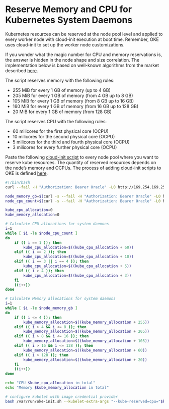 # Reserve Memory and CPU for Kubernetes System Daemons

Kubernetes resources can be reserved at the node pool level and applied to every worker node with cloud-init execution at boot time. Remember, OKE uses cloud-init to set up the worker node customizations.

If you wonder what the magic number for CPU and memory reservations is, the answer is hidden in the node shape and size correlation. The implementation below is based on well-known algorithms from the market described [here](https://learnk8s.io/allocatable-resources).

The script reserves memory with the following rules:
- 255 MiB for every 1 GB of memory (up to 4 GB)
- 205 MiB for every 1 GB of memory (from 4 GB up to 8 GB)
- 105 MiB for every 1 GB of memory (from 8 GB up to 16 GB)
- 160 MiB for every 1 GB of memory (from 16 GB up to 128 GB)
- 20 MiB for every 1 GB of memory (from 128 GB)

The script reserves CPU with the following rules:
- 60 milicores for the first physical core (OCPU)
- 10 milicores for the second physical core (OCPU)
- 5 milicores for the third and fourth physical core (OCPU)
- 3 milicores for every further physical core (OCPU)

Paste the following [cloud-init script](/app-dev/oke/oke-kube-reserved-cloud-init/cloud-init.sh) to every node pool where you want to reserve kube resources. The quantity of reserved resources depends on the node’s memory and OCPUs. The process of adding cloud-init scripts to OKE is defined [here](https://docs.oracle.com/en-us/iaas/Content/ContEng/Tasks/contengusingcustomcloudinitscripts.htm#contengusingcustomcloudinitscripts_topic_Using_the_Console).

```bash
#!/bin/bash
curl --fail -H "Authorization: Bearer Oracle" -L0 http://169.254.169.254/opc/v2/instance/metadata/oke_init_script | base64 --decode >/var/run/oke-init.sh

node_memory_gb=$(curl -s --fail -H "Authorization: Bearer Oracle" -L0 http://169.254.169.254/opc/v2/instance/ | jq '.shapeConfig.memoryInGBs' | awk '{print int($0)}')
node_cpu_count=$(curl -s --fail -H "Authorization: Bearer Oracle" -L0 http://169.254.169.254/opc/v2/instance/ | jq '.shapeConfig.ocpus' | awk '{print int($0)}')

kube_cpu_allocation=0
kube_memory_allocation=0

# Calculate CPU allocations for system daemons
i=1
while [ $i -le $node_cpu_count ]
do
    if (( i == 1 )); then
        kube_cpu_allocation=$((kube_cpu_allocation + 60))
    elif (( i == 2 )); then
        kube_cpu_allocation=$((kube_cpu_allocation + 10))
    elif (( i == 3 || i == 4 )); then
        kube_cpu_allocation=$((kube_cpu_allocation + 5))
    elif (( i > 4 )); then
        kube_cpu_allocation=$((kube_cpu_allocation + 3))
    fi
    ((i++))
done

# Calculate Memory allocations for system daemons
i=1
while [ $i -le $node_memory_gb ]
do
    if (( i <= 4 )); then
        kube_memory_allocation=$((kube_memory_allocation + 255))
    elif (( i > 4 && i <= 8 )); then
        kube_memory_allocation=$((kube_memory_allocation + 205))
    elif (( i > 8 && i <= 16 )); then
        kube_memory_allocation=$((kube_memory_allocation + 105))
    elif (( i > 16 && i <= 128 )); then
        kube_memory_allocation=$((kube_memory_allocation + 60))
    elif (( i > 128 )); then
        kube_memory_allocation=$((kube_memory_allocation + 20))
    fi
    ((i++))
done

echo "CPU $kube_cpu_allocation in total"
echo "Memory $kube_memory_allocation in total"

# configure kubelet with image credential provider
bash /var/run/oke-init.sh --kubelet-extra-args "--kube-reserved=cpu="$kube_cpu_allocation"m,memory="$kube_memory_allocation"Mi"
```